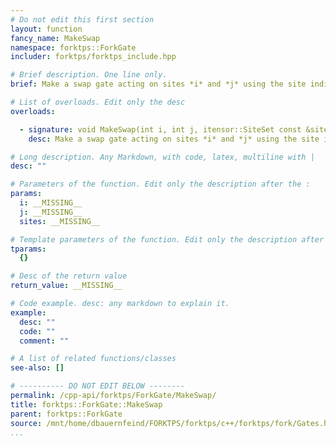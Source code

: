 ```yaml
---
# Do not edit this first section
layout: function
fancy_name: MakeSwap
namespace: forktps::ForkGate
includer: forktps/forktps_include.hpp

# Brief description. One line only.
brief: Make a swap gate acting on sites *i* and *j* using the site indices of *sites*.

# List of overloads. Edit only the desc
overloads:

  - signature: void MakeSwap(int i, int j, itensor::SiteSet const &sites)
    desc: Make a swap gate acting on sites *i* and *j* using the site indices of *sites*.

# Long description. Any Markdown, with code, latex, multiline with |
desc: ""

# Parameters of the function. Edit only the description after the :
params:
  i: __MISSING__
  j: __MISSING__
  sites: __MISSING__

# Template parameters of the function. Edit only the description after the :
tparams:
  {}

# Desc of the return value
return_value: __MISSING__

# Code example. desc: any markdown to explain it.
example:
  desc: ""
  code: ""
  comment: ""

# A list of related functions/classes
see-also: []

# ---------- DO NOT EDIT BELOW --------
permalink: /cpp-api/forktps/ForkGate/MakeSwap/
title: forktps::ForkGate::MakeSwap
parent: forktps::ForkGate
source: /mnt/home/dbauernfeind/FORKTPS/forktps/c++/forktps/fork/Gates.hpp
...
```


